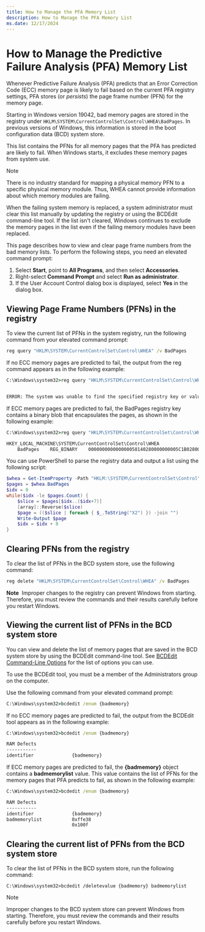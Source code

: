 ```yaml
---
title: How to Manage the PFA Memory List
description: How to Manage the PFA Memory List
ms.date: 12/17/2024
---
```


# How to Manage the Predictive Failure Analysis (PFA) Memory List



Whenever Predictive Failure Analysis (PFA) predicts that an Error Correction Code (ECC) memory page is likely to fail based on the current PFA registry settings,
PFA stores (or *persists*) the page frame number (PFN) for the memory page.


Starting in Windows version 19042, bad memory pages are stored in the registry under `HKLM\SYSTEM\CurrentControlSet\Control\WHEA\BadPages`.
In previous versions of Windows, this information is stored in the boot configuration data (BCD) system store.

This list contains the PFNs for all memory pages that the PFA has predicted are likely to fail.
When Windows starts, it excludes these memory pages from system use.

> [!NOTE]
> There is no industry standard for mapping a physical memory PFN to a specific physical memory module. Thus, WHEA cannot provide information about which memory modules are failing.

When the failing system memory is replaced, a system administrator must clear this list manually by updating the registry or using the BCDEdit command-line tool.
If the list isn't cleared, Windows continues to exclude the memory pages in the list even if the failing memory modules have been replaced.

This page describes how to view and clear page frame numbers from the bad memory lists. To perform the following steps, you need an elevated command prompt:

1. Select **Start**, point to **All Programs**, and then select **Accessories**.
2. Right-select **Command Prompt** and select **Run as administrator**.
3. If the User Account Control dialog box is displayed, select **Yes** in the dialog box.

## Viewing Page Frame Numbers (PFNs) in the registry

To view the current list of PFNs in the system registry, run the following command from your elevated command prompt:

```cmd
reg query "HKLM\SYSTEM\CurrentControlSet\Control\WHEA" /v BadPages
```

If no ECC memory pages are predicted to fail, the output from the reg command appears as in the following example:

```cmd
C:\Windows\system32>reg query "HKLM\SYSTEM\CurrentControlSet\Control\WHEA" /v BadPages


ERROR: The system was unable to find the specified registry key or value.
```

If ECC memory pages are predicted to fail, the BadPages registry key contains a binary blob that encapsulates the pages, as shown in the following example:

```cmd
C:\Windows\system32>reg query "HKLM\SYSTEM\CurrentControlSet\Control\WHEA" /v BadPages

HKEY_LOCAL_MACHINE\SYSTEM\CurrentControlSet\Control\WHEA
    BadPages    REG_BINARY    000000000000000058140280000000005C1B0280000000007C30038000000000E2BBFC8000000000AF52188000F00F00
```

You can use PowerShell to parse the registry data and output a list using the following script:

```powershell
$whea = Get-ItemProperty -Path "HKLM:\SYSTEM\CurrentControlSet\Control\WHEA"
$pages = $whea.BadPages
$idx = 0
while($idx -le $pages.Count) {
    $slice = $pages[$idx..($idx+7)]
    [array]::Reverse($slice)
    $page = (($slice | foreach { $_.ToString("X2") }) -join "")
    Write-Output $page
    $idx = $idx + 8
}
```

## Clearing PFNs from the registry

To clear the list of PFNs in the BCD system store, use the following command:

```cmd
reg delete "HKLM\SYSTEM\CurrentControlSet\Control\WHEA" /v BadPages
```

**Note**  Improper changes to the registry can prevent Windows from starting. Therefore, you must review the commands and their results carefully before you restart Windows.

## Viewing the current list of PFNs in the BCD system store


You can view and delete the list of memory pages that are saved in the BCD system store by using the BCDEdit command-line tool.
See [BCDEdit Command-Line Options](/windows-hardware/manufacture/desktop/bcdedit-command-line-options) for the list of options you can use.

To use the BCDEdit tool, you must be a member of the Administrators group on the computer.

Use the following command from your elevated command prompt:

```cmd
C:\Windows\system32>bcdedit /enum {badmemory}
```

If no ECC memory pages are predicted to fail, the output from the BCDEdit tool appears as in the following example:

```cmd
C:\Windows\system32>bcdedit /enum {badmemory}

RAM Defects
-----------
identifier              {badmemory}
```

If ECC memory pages are predicted to fail, the **{badmemory}** object contains a **badmemorylist** value. This value contains the list of PFNs for the memory pages that PFA predicts to fail, as shown in the following example:

```cmd
C:\Windows\system32>bcdedit /enum {badmemory}

RAM Defects
-----------
identifier              {badmemory}
badmemorylist           0xffe38
                        0x100f
```

## Clearing the current list of PFNs from the BCD system store

To clear the list of PFNs in the BCD system store, run the following command:

``` syntax
C:\Windows\system32>bcdedit /deletevalue {badmemory} badmemorylist
```

> [!NOTE]
> Improper changes to the BCD system store can prevent Windows from starting. Therefore, you must review the commands and their results carefully before you restart Windows.

